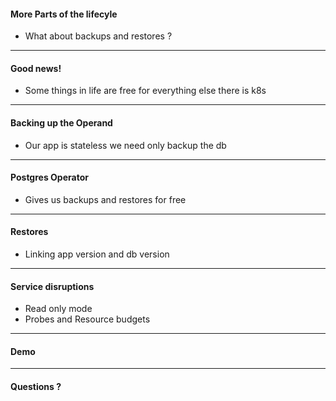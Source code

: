 #### More Parts of the lifecyle
- What about backups and restores ?
---
#### Good news!
- Some things in life are free for everything else there is k8s
---
#### Backing up the Operand
- Our app is stateless we need only backup the db
---
#### Postgres Operator
- Gives us backups and restores for free
---
#### Restores
- Linking app version and db version
---
#### Service disruptions
- Read only mode
- Probes and Resource budgets
---
#### Demo
---
#### Questions ?


